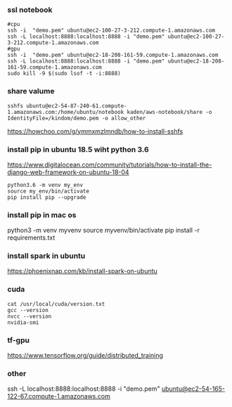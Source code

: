 ### ssl notebook
```
#cpu
ssh -i  "demo.pem" ubuntu@ec2-100-27-3-212.compute-1.amazonaws.com
ssh -L localhost:8888:localhost:8888 -i "demo.pem" ubuntu@ec2-100-27-3-212.compute-1.amazonaws.com
#gpu
ssh -i  "demo.pem" ubuntu@ec2-18-208-161-59.compute-1.amazonaws.com
ssh -L localhost:8888:localhost:8888 -i "demo.pem" ubuntu@ec2-18-208-161-59.compute-1.amazonaws.com
sudo kill -9 $(sudo lsof -t -i:8888)
```
### share valume
```
sshfs ubuntu@ec2-54-87-240-61.compute-1.amazonaws.com:/home/ubuntu/notebook kaden/aws-notebook/share -o IdentityFile=/kindom/demo.pem -o allow_other
```

https://howchoo.com/g/ymmxmzlmndb/how-to-install-sshfs


### install pip in ubuntu 18.5 wiht python 3.6

https://www.digitalocean.com/community/tutorials/how-to-install-the-django-web-framework-on-ubuntu-18-04
```
python3.6 -m venv my_env
source my_env/bin/activate
pip install pip --upgrade
```

### install pip in mac os
python3 -m venv myvenv
source myvenv/bin/activate
pip install -r requirements.txt


### install spark in ubuntu

https://phoenixnap.com/kb/install-spark-on-ubuntu



### cuda
```
cat /usr/local/cuda/version.txt
gcc --version
nvcc --version
nvidia-smi
```

### tf-gpu
https://www.tensorflow.org/guide/distributed_training


### other
ssh -L localhost:8888:localhost:8888 -i "demo.pem" ubuntu@ec2-54-165-122-67.compute-1.amazonaws.com

